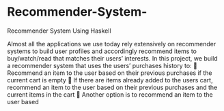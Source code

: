 # Recommender-System-
Recommender System Using Haskell

Almost all the applications we use today rely extensively on recommender systems to build user profiles
and accordingly recommend items to buy/watch/read that matches their users’ interests.
In this project, we build a recommender system that uses the users’ purchases history to:
 Recommend an item to the user based on their previous purchases if the current cart is empty
 If there are items already added to the users cart, recommend an item to the user based on their
previous purchases and the current items in the cart
 Another option is to recommend an item to the user based
